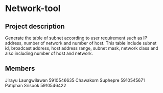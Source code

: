 # Network-tool

## Project description

Generate the table of subnet according to user requirement such as IP address, number of network and number of host. This table include subnet id, broadcast address, host address range, subnet mask, network class and also including number of host and network.

## Members
Jirayu 		Laungwilawan 	5910546635
Chawakorn	Suphepre 	5910545671
Patiphan 	Srisook 	5910546422

